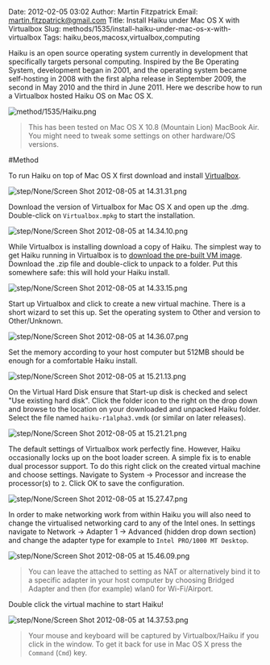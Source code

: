 Date: 2012-02-05 03:02
Author: Martin Fitzpatrick
Email: martin.fitzpatrick@gmail.com
Title: Install Haiku under Mac OS X with Virtualbox
Slug: methods/1535/install-haiku-under-mac-os-x-with-virtualbox
Tags: haiku,beos,macosx,virtualbox,computing

Haiku is an open source operating system currently in development that specifically targets personal computing. Inspired by the Be Operating System, development began in 2001, and the operating system became self-hosting in 2008 with the first alpha release in September 2009, the second in May 2010 and the third in June 2011. Here we describe how to run a Virtualbox hosted Haiku OS on Mac OS X.


![method/1535/Haiku.png](/static/images/method/1535/Haiku.png)



>This has been tested on Mac OS X 10.8 (Mountain Lion) MacBook Air. You might need to tweak some settings on other hardware/OS versions. 




#Method

To run Haiku on top of Mac OS X first download and install [Virtualbox](https://www.virtualbox.org/wiki/Downloads).

![step/None/Screen Shot 2012-08-05 at 14.31.31.png](/static/images/step/None/Screen%20Shot%202012-08-05%20at%2014.31.31.png)



Download the version of Virtualbox for Mac OS X and open up the .dmg. Double-click on `Virtualbox.mpkg` to start the installation.

![step/None/Screen Shot 2012-08-05 at 14.34.10.png](/static/images/step/None/Screen%20Shot%202012-08-05%20at%2014.34.10.png)



While Virtualbox is installing download a copy of Haiku. The simplest way to get Haiku running in Virtualbox is to [download the pre-built VM image](https://www.haiku-os.org/get-haiku). Download the .zip file and double-click to unpack to a folder. Put this somewhere safe: this will hold your Haiku install.

![step/None/Screen Shot 2012-08-05 at 14.33.15.png](/static/images/step/None/Screen%20Shot%202012-08-05%20at%2014.33.15.png)



Start up Virtualbox and click to create a new virtual machine. There is a short wizard to set this up. Set the operating system to Other and version to Other/Unknown.

![step/None/Screen Shot 2012-08-05 at 14.36.07.png](/static/images/step/None/Screen%20Shot%202012-08-05%20at%2014.36.07.png)



Set the memory according to your host computer but 512MB should be enough for a comfortable Haiku install.

![step/None/Screen Shot 2012-08-05 at 15.21.13.png](/static/images/step/None/Screen%20Shot%202012-08-05%20at%2015.21.13.png)



On the Virtual Hard Disk ensure that Start-up disk is checked and select "Use existing hard disk". Click the folder icon to the right on the drop down and browse to the location on your downloaded and unpacked Haiku folder.  Select the file named `haiku-r1alpha3.vmdk` (or similar on later releases).

![step/None/Screen Shot 2012-08-05 at 15.21.21.png](/static/images/step/None/Screen%20Shot%202012-08-05%20at%2015.21.21.png)



The default settings of Virtualbox work perfectly fine. However, Haiku occasionally locks up on the boot loader screen. A simple fix is to enable dual processor support. To do this right click on the created virtual machine and choose settings. Navigate to System -> Processor and increase the processor(s) to `2`. Click OK to save the configuration.

![step/None/Screen Shot 2012-08-05 at 15.27.47.png](/static/images/step/None/Screen%20Shot%202012-08-05%20at%2015.27.47.png)



In order to make networking work from within Haiku you will also need to change the virtualised networking card to any of the Intel ones. In settings navigate to Network -> Adapter 1 -> Advanced (hidden drop down section) and change the adapter type for example to `Intel PRO/1000 MT Desktop`. 


![step/None/Screen Shot 2012-08-05 at 15.46.09.png](/static/images/step/None/Screen%20Shot%202012-08-05%20at%2015.46.09.png)


>You can leave the attached to setting as NAT or alternatively bind it to a specific adapter in your host computer by choosing Bridged Adapter and then (for example) wlan0 for Wi-Fi/Airport.


Double click the virtual machine to start Haiku!

![step/None/Screen Shot 2012-08-05 at 14.37.53.png](/static/images/step/None/Screen%20Shot%202012-08-05%20at%2014.37.53.png)


>Your mouse and keyboard will be captured by Virtualbox/Haiku if you click in the window. To get it back for use in Mac OS X press the `Command` (`Cmd`) key.




